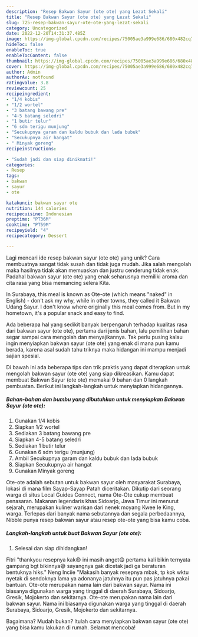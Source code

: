 ```yaml
---
description: "Resep Bakwan Sayur (ote ote) yang Lezat Sekali"
title: "Resep Bakwan Sayur (ote ote) yang Lezat Sekali"
slug: 725-resep-bakwan-sayur-ote-ote-yang-lezat-sekali
category: Uncategorized
date: 2022-12-20T14:31:37.485Z
image: https://img-global.cpcdn.com/recipes/75005ae3a999e686/680x482cq70/bakwan-sayur-ote-ote-foto-resep-utama.jpg
hideToc: false
enableToc: true
enableTocContent: false
thumbnail: https://img-global.cpcdn.com/recipes/75005ae3a999e686/680x482cq70/bakwan-sayur-ote-ote-foto-resep-utama.jpg
cover: https://img-global.cpcdn.com/recipes/75005ae3a999e686/680x482cq70/bakwan-sayur-ote-ote-foto-resep-utama.jpg
author: Admin
authorAv: notfound
ratingvalue: 3.8
reviewcount: 25
recipeingredient:
- "1/4 kobis"
- "1/2 wortel"
- "3 batang bawang pre"
- "4-5 batang seledri"
- "1 butir telur"
- "6 sdm terigu munjung"
- "Secukupnya garam dan kaldu bubuk dan lada bubuk"
- "Secukupnya air hangat"
- " Minyak goreng"
recipeinstructions:

- "Sudah jadi dan siap dinikmati!"
categories:
- Resep
tags:
- bakwan
- sayur
- ote

katakunci: bakwan sayur ote 
nutrition: 144 calories
recipecuisine: Indonesian
preptime: "PT36M"
cooktime: "PT59M"
recipeyield: "4"
recipecategory: Dessert

---
```





Lagi mencari ide resep bakwan sayur (ote ote) yang unik? Cara membuatnya sangat tidak susah dan tidak juga mudah. Jika salah mengolah maka hasilnya tidak akan memuaskan dan justru cenderung tidak enak. Padahal bakwan sayur (ote ote) yang enak seharusnya memiliki aroma dan cita rasa yang bisa memancing selera Kita.





In Surabaya, this meal is known as Ote-ote (which means &#34;naked&#34; in English) - don&#39;t ask my why, while in other towns, they called it Bakwan Udang Sayur. I don&#39;t know where originally this meal comes from. But in my hometown, it&#39;s a popular snack and easy to find.

Ada beberapa hal yang sedikit banyak berpengaruh terhadap kualitas rasa dari bakwan sayur (ote ote), pertama dari jenis bahan, lalu pemilihan bahan segar sampai cara mengolah dan menyajikannya. Tak perlu pusing kalau ingin menyiapkan bakwan sayur (ote ote) yang enak di mana pun kamu berada, karena asal sudah tahu triknya maka hidangan ini mampu menjadi sajian spesial.






Di bawah ini ada beberapa tips dan trik praktis yang dapat diterapkan untuk mengolah bakwan sayur (ote ote) yang siap dikreasikan. Kamu dapat membuat Bakwan Sayur (ote ote) memakai 9 bahan dan 0 langkah pembuatan. Berikut ini langkah-langkah untuk menyiapkan hidangannya.

<!--inarticleads1-->

##### Bahan-bahan dan bumbu yang dibutuhkan untuk menyiapkan Bakwan Sayur (ote ote):

1. Gunakan 1/4 kobis
1. Siapkan 1/2 wortel
1. Sediakan 3 batang bawang pre
1. Siapkan 4-5 batang seledri
1. Sediakan 1 butir telur
1. Gunakan 6 sdm terigu (munjung)
1. Ambil Secukupnya garam dan kaldu bubuk dan lada bubuk
1. Siapkan Secukupnya air hangat
1. Gunakan  Minyak goreng


Ote-ote adalah sebutan untuk bakwan sayur oleh masyarakat Surabaya, lokasi di mana film Sayap-Sayap Patah diceritakan. Dikutip dari seorang warga di situs Local Guides Connect, nama Ote-Ote cukup membuat penasaran. Makanan legendaris khas Sidoarjo, Jawa Timur ini menurut sejarah, merupakan kuliner warisan dari nenek moyang Kwee Ie King, warga. Terlepas dari banyak nama sebutannya dan segala perbedaannya, Nibble punya resep bakwan sayur atau resep ote-ote yang bisa kamu coba. 

<!--inarticleads2-->

##### Langkah-langkah untuk buat Bakwan Sayur (ote ote):


1. Selesai dan siap dihidangkan!

Fitri &#34;thankyou resepnya kak😍 ini masih anget😋 pertama kali bikin ternyata gampang bgt bikinnya😅 sayangnya gak dicetak jadi ga beraturan bentuknya hiks.&#34; Neng Inciie &#34;Makasih banyak resepnya mbak, tp kok wktu nyetak di sendoknya lama ya adonanya jatuhnya itu pun pas jatuhnya pakai bantuan. Ote-ote merupakan nama lain dari bakwan sayur. Nama ini biasanya digunakan warga yang tinggal di daerah Surabaya, Sidoarjo, Gresik, Mojokerto dan sekitarnya. Ote-ote merupakan nama lain dari bakwan sayur. Nama ini biasanya digunakan warga yang tinggal di daerah Surabaya, Sidoarjo, Gresik, Mojokerto dan sekitarnya. 

Bagaimana? Mudah bukan? Itulah cara menyiapkan bakwan sayur (ote ote) yang bisa kamu lakukan di rumah. Selamat mencoba!

